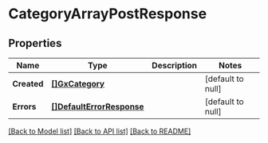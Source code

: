 # CategoryArrayPostResponse

## Properties
Name | Type | Description | Notes
------------ | ------------- | ------------- | -------------
**Created** | [**[]GxCategory**](GXCategory.md) |  | [default to null]
**Errors** | [**[]DefaultErrorResponse**](defaultErrorResponse.md) |  | [default to null]

[[Back to Model list]](../README.md#documentation-for-models) [[Back to API list]](../README.md#documentation-for-api-endpoints) [[Back to README]](../README.md)

